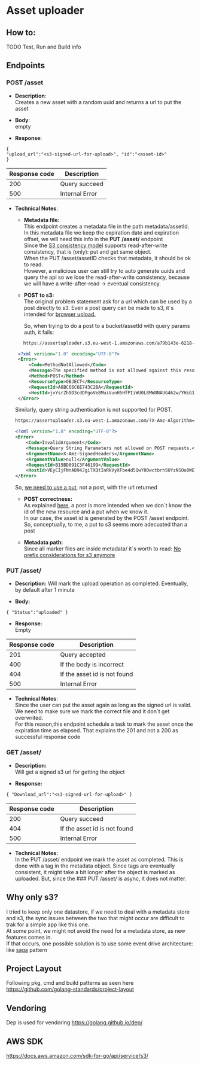 # Asset uploader

## How to:
TODO
Test, Run and Build info

## Endpoints
### POST ​​/asset  
* **Description**:  
Creates a new asset with a random uuid and returns a url to put the asset

* **Body**:  
empty  

* **Response**:  
```
{
"upload_url":​​"<s3-signed-url-for-upload>", ​​"id":​​"<asset-id>"
}
```
Response code | Description
------------ | -------------
200 | Query succeed
500 | Internal Error


* **Technical Notes**:  
  * **Metadata file:**  
This endpoint creates a metadata file in the path metadata/assetId.  
In this metadata file we keep the expiration date and expiration offset, we will need this info in the **PUT ​​/asset/<asset-id>** endpoint  
Since the 
[S3 consistency model](https://docs.aws.amazon.com/AmazonS3/latest/dev/Introduction.html#ConsistencyModel
)
supports read-after-write consistency, that is (only): put and get same object.  
When the PUT /asset/assetID checks that metadata, it should be ok to read.  
However, a malicious user can still try to auto generate uuids and query the api so we lose the 
read-after-write consistency, because we will have a write-after-read -> eventual consistency.
 
  * **POST to s3:**  
  The original problem statement ask for a url which can be used by a post directly to s3.
  Even a post query can be made to s3, it´s intended for [browser upload.](https://docs.aws.amazon.com/AmazonS3/latest/API/sigv4-authentication-HTTPPOST.html)
   
    So, when trying to do a post to a bucket/assetId with query params auth, it fails:
  ```bash
     https://assertuploader.s3.eu-west-1.amazonaws.com/a79b143e-6218-450b-a8e8-18d00d788b8b?X-Amz-Algorithm=AWS4-HMAC-SHA256&X-Amz-Credential=AKIASWEEC46WNIHR44WH%2F20190510%2Feu-west-1%2Fs3%2Faws4_request&X-Amz-Date=20190510T204051Z&X-Amz-Expires=900&X-Amz-SignedHeaders=host&X-Amz-Signature=3df259f4cacbf54a157673c67b285b71ff28ae3d01df52b59d203c9af01fba59
  ```
  
   ```xml
    <?xml version="1.0" encoding="UTF-8"?>
    <Error>
        <Code>MethodNotAllowed</Code>
        <Message>The specified method is not allowed against this resource.</Message>
        <Method>POST</Method>
        <ResourceType>OBJECT</ResourceType>
        <RequestId>A6BC66C6E743C2BA</RequestId>
        <HostId>jvYsrZh9D3cdDPgoVe8MuiVunH5HfPIiWU0L8MW8NAUG462w/YHiG1reg4OrMNjowYBX5gPvOgA=</HostId>
    </Error>
   ```
  
  Similarly, query string authentication is not supported for POST. 
  ````bash
  https://assertuploader.s3.eu-west-1.amazonaws.com/?X-Amz-Algorithm=AWS4-HMAC-SHA256&X-Amz-Credential=AKIASWEEC46WNIHR44WH%2F20190510%2Feu-west-1%2Fs3%2Faws4_request&X-Amz-Date=20190510T201100Z&X-Amz-Expires=900&X-Amz-SignedHeaders=host&X-Amz-Signature=35b37b840d2e5a68f0716fa66aef10405ad788311367b2fe82b9b7baa133552a
  ````
  ```xml
  <?xml version="1.0" encoding="UTF-8"?>
  <Error>
      <Code>InvalidArgument</Code>
      <Message>Query String Parameters not allowed on POST requests.</Message>
      <ArgumentName>X-Amz-SignedHeaders</ArgumentName>
      <ArgumentValue>null</ArgumentValue>
      <RequestId>B15BD091C3F46199</RequestId>
      <HostId>VEyCIjFNnAB94JgiTXQtInRkVyXFbe4d5QwY80wctbrh5UYzNSOo8WEWRYo2trA1m0j0LIToCvg=</HostId>
  </Error>
  ````
  
  So, [we need to use a put](https://docs.aws.amazon.com/sdk-for-go/v1/developer-guide/s3-example-presigned-urls.html), not a post, with the url returned

  * **POST correctness:**  
    As explained [here](https://stackoverflow.com/questions/630453/put-vs-post-in-rest), a post is more intended when we don´t know the id of the new resource and a put when we know it.  
    In our case, the asset id is generated by the POST /asset endpoint. So, conceptually, to me, a put to s3 seems more adecuated than a post
  
  * **Metadata path:**  
  Since all marker files are inside metadata/ it´s worth to read:
[No prefix considerations for s3 anymore](https://aws.amazon.com/about-aws/whats-new/2018/07/amazon-s3-announces-increased-request-rate-performance/)   

### PUT ​​/asset/<asset-id>  
* **Description:** 
Will mark the upload operation as completed. Eventually, by default after 1 minute

* **Body:** 
```
{ ​​​"Status":​​"uploaded" }
```  

* **Response:**  
Empty

Response code | Description
------------ | -------------
201 | Query accepted
400 | If the body is incorrect
404 | If the asset id is not found
500 | Internal Error


* **Technical Notes**:  
Since the user can put the asset again as long as the signed url is valid.
We need to make sure we mark the correct file and it don´t get overwrited.  
For this reason,this endpoint schedule a task to mark the asset 
once the expiration time as elapsed. 
That explains the 201 and not a 200 as successful response code


### GET ​​/asset/<asset-id>  
* **Description:**   
Will get a signed s3 url for getting the object

* **Response:**  
```
{ ​​​"Download_url":​​"<s3-signed-url-for-upload>" } 
```

Response code | Description
------------ | -------------
200 | Query succeed
404 | If the asset id is not found
500 | Internal Error


* **Technical Notes:**  
In the PUT ​​/asset/<asset-id> endpoint we mark the asset as completed. 
This is done with a tag in the metadata object. Since tags are eventually consistent,
it might take a bit longer after the object is marked as uploaded. But, since the ### PUT ​​/asset/<asset-id> 
is async, it does not matter.

## Why only s3?
I tried to keep only one datastore, if we need to deal with a metadata store and s3,  the sync issues between the two that might occur are difficult to trak for a simple app like this one.  
At some point, we might not avoid the need for a metadata store, as new features comes in.  
If that occurs, one possible solution is to use some event drive architecture: like  [saga](https://microservices.io/patterns/data/saga.html) pattern


## Project Layout
Following pkg, cmd and build patterns as seen here
https://github.com/golang-standards/project-layout

## Vendoring
Dep is used for vendoring
https://golang.github.io/dep/


## AWS SDK
https://docs.aws.amazon.com/sdk-for-go/api/service/s3/










